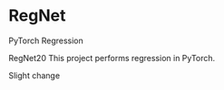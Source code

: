 # RegNet
PyTorch Regression 

RegNet20
This project performs regression in PyTorch. 

Slight change
